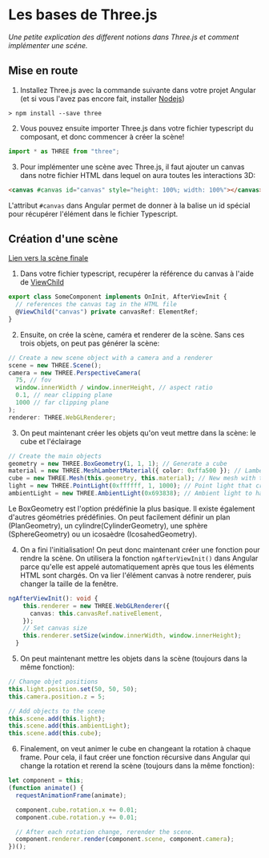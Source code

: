 # Les bases de Three.js

_Une petite explication des different notions dans Three.js et comment implémenter une scéne._

## Mise en route

1. Installez Three.js avec la commande suivante dans votre projet Angular (et si vous l'avez pas encore fait, installer [Nodejs](https://nodejs.org/en/download/))

```shell
> npm install --save three
```

2. Vous pouvez ensuite importer Three.js dans votre fichier typescript du composant, et donc commencer à créer la scène!

```ts
import * as THREE from "three";
```

3. Pour implémenter une scène avec Three.js, il faut ajouter un canvas dans notre fichier HTML dans lequel on aura toutes les interactions 3D:

```html
<canvas #canvas id="canvas" style="height: 100%; width: 100%"></canvas>
```

L'attribut `#canvas` dans Angular permet de donner à la balise un id spécial pour récupérer l'élément dans le fichier Typescript.

## Création d'une scène

[Lien vers la scène finale](https://stackblitz.com/edit/angular-ivy-zg4p52?file=src/app/some-component/some-component.component.ts)

1. Dans votre fichier typescript, recupérer la référence du canvas à l'aide de [ViewChild](https://angular.io/api/core/ViewChild)

```ts
export class SomeComponent implements OnInit, AfterViewInit {
  // references the canvas tag in the HTML file
  @ViewChild("canvas") private canvasRef: ElementRef;
}
```

2. Ensuite, on crée la scène, caméra et renderer de la scène. Sans ces trois objets, on peut pas générer la scène:

```ts
// Create a new scene object with a camera and a renderer
scene = new THREE.Scene();
camera = new THREE.PerspectiveCamera(
  75, // fov
  window.innerWidth / window.innerHeight, // aspect ratio
  0.1, // near clipping plane
  1000 // far clipping plane
);
renderer: THREE.WebGLRenderer;
```

3. On peut maintenant créer les objets qu'on veut mettre dans la scène: le cube et l'éclairage

```ts
// Create the main objects
geometry = new THREE.BoxGeometry(1, 1, 1); // Generate a cube
material = new THREE.MeshLambertMaterial({ color: 0xffa500 }); // Lambert material is the simplest material that cares about light
cube = new THREE.Mesh(this.geometry, this.material); // New mesh with the geometry and material
light = new THREE.PointLight(0xffffff, 1, 1000); // Point light that creates shadows
ambientLight = new THREE.AmbientLight(0x693838); // Ambient light to have global lighting
```

Le BoxGeometry est l'option prédéfinie la plus basique. Il existe également d'autres géométries prédéfinies. On peut facilement définir un plan (PlanGeometry), un cylindre(CylinderGeometry), une sphère (SphereGeometry) ou un icosaèdre (IcosahedGeometry).

4. On a fini l'initialisation! On peut donc maintenant créer une fonction pour rendre la scène. On utilisera la fonction `ngAfterViewInit()` dans Angular parce qu'elle est appelé automatiquement après que tous les éléments HTML sont chargés. On va lier l'élément canvas à notre renderer, puis changer la taille de la fenêtre.

```ts
ngAfterViewInit(): void {
    this.renderer = new THREE.WebGLRenderer({
      canvas: this.canvasRef.nativeElement,
    });
    // Set canvas size
    this.renderer.setSize(window.innerWidth, window.innerHeight);
  }
```

5. On peut maintenant mettre les objets dans la scène (toujours dans la même fonction):

```ts
// Change objet positions
this.light.position.set(50, 50, 50);
this.camera.position.z = 5;

// Add objects to the scene
this.scene.add(this.light);
this.scene.add(this.ambientLight);
this.scene.add(this.cube);
```

6. Finalement, on veut animer le cube en changeant la rotation à chaque frame. Pour cela, il faut créer une fonction récursive dans Angular qui change la rotation et rerend la scène (toujours dans la même fonction):

```ts
let component = this;
(function animate() {
  requestAnimationFrame(animate);

  component.cube.rotation.x += 0.01;
  component.cube.rotation.y += 0.01;

  // After each rotation change, rerender the scene.
  component.renderer.render(component.scene, component.camera);
})();
```

